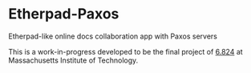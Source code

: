 # Etherpad-Paxos
Etherpad-like online docs collaboration app with Paxos servers

This is a work-in-progress developed to be the final project of [6.824](http://nil.csail.mit.edu/6.824/2015/) at Massachusetts Institute of Technology.
